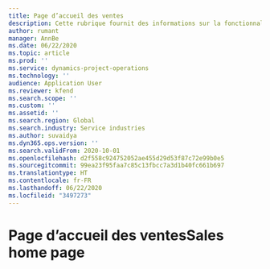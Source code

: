 ```yaml
---
title: Page d’accueil des ventes
description: Cette rubrique fournit des informations sur la fonctionnalité Ventes dans Dynamics 365 Project Operations.
author: rumant
manager: AnnBe
ms.date: 06/22/2020
ms.topic: article
ms.prod: ''
ms.service: dynamics-project-operations
ms.technology: ''
audience: Application User
ms.reviewer: kfend
ms.search.scope: ''
ms.custom: ''
ms.assetid: ''
ms.search.region: Global
ms.search.industry: Service industries
ms.author: suvaidya
ms.dyn365.ops.version: ''
ms.search.validFrom: 2020-10-01
ms.openlocfilehash: d2f558c924752052ae455d29d53f87c72e99b0e5
ms.sourcegitcommit: 99ea23f95faa7c85c13fbcc7a3d1b40fc661b697
ms.translationtype: HT
ms.contentlocale: fr-FR
ms.lasthandoff: 06/22/2020
ms.locfileid: "3497273"
---
```

# <a name="sales-home-page"></a><span data-ttu-id="75f54-103">Page d’accueil des ventes</span><span class="sxs-lookup"><span data-stu-id="75f54-103">Sales home page</span></span>
